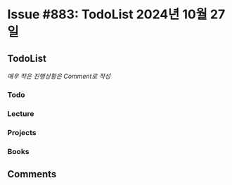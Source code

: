 # Issue #883: TodoList 2024년 10월 27일

## TodoList

*매우 작은 진행상황은 Comment로 작성*

### Todo  

### Lecture

### Projects

### Books


## Comments

